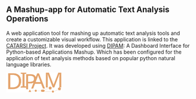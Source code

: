 ## A Mashup-app for Automatic Text Analysis Operations
A web application tool for mashing up automatic text analysis tools and create a customizable visual workflow. This application is linked to the [CATARSI Project](https://centri.unibo.it/dharc/en/research/projects-at-dh-arc#catarsi). It was developed using [DIPAM](https://github.com/ivanhb/dipam): A Dashboard Interface for Python-based Applications Mashup. Which has been configured for the application of text analysis methods based on popular python natural language libraries. 
<p><p><img src="doc/logo.svg" alt="drawing" width="150"/>
